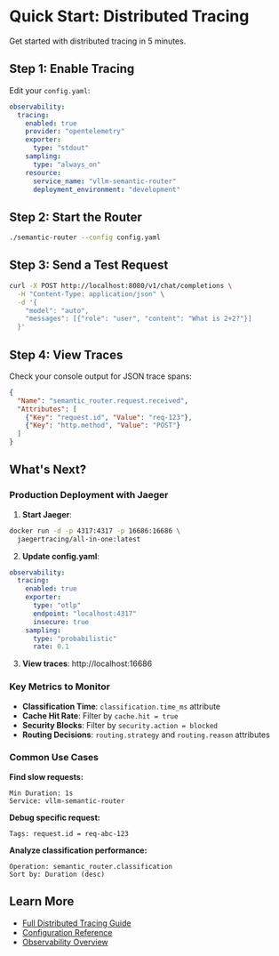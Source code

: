 # Quick Start: Distributed Tracing

Get started with distributed tracing in 5 minutes.

## Step 1: Enable Tracing

Edit your `config.yaml`:

```yaml
observability:
  tracing:
    enabled: true
    provider: "opentelemetry"
    exporter:
      type: "stdout"
    sampling:
      type: "always_on"
    resource:
      service_name: "vllm-semantic-router"
      deployment_environment: "development"
```

## Step 2: Start the Router

```bash
./semantic-router --config config.yaml
```

## Step 3: Send a Test Request

```bash
curl -X POST http://localhost:8080/v1/chat/completions \
  -H "Content-Type: application/json" \
  -d '{
    "model": "auto",
    "messages": [{"role": "user", "content": "What is 2+2?"}]
  }'
```

## Step 4: View Traces

Check your console output for JSON trace spans:

```json
{
  "Name": "semantic_router.request.received",
  "Attributes": [
    {"Key": "request.id", "Value": "req-123"},
    {"Key": "http.method", "Value": "POST"}
  ]
}
```

## What's Next?

### Production Deployment with Jaeger

1. **Start Jaeger**:
```bash
docker run -d -p 4317:4317 -p 16686:16686 \
  jaegertracing/all-in-one:latest
```

2. **Update config.yaml**:
```yaml
observability:
  tracing:
    enabled: true
    exporter:
      type: "otlp"
      endpoint: "localhost:4317"
      insecure: true
    sampling:
      type: "probabilistic"
      rate: 0.1
```

3. **View traces**: http://localhost:16686

### Key Metrics to Monitor

- **Classification Time**: `classification.time_ms` attribute
- **Cache Hit Rate**: Filter by `cache.hit = true`
- **Security Blocks**: Filter by `security.action = blocked`
- **Routing Decisions**: `routing.strategy` and `routing.reason` attributes

### Common Use Cases

**Find slow requests:**
```
Min Duration: 1s
Service: vllm-semantic-router
```

**Debug specific request:**
```
Tags: request.id = req-abc-123
```

**Analyze classification performance:**
```
Operation: semantic_router.classification
Sort by: Duration (desc)
```

## Learn More

- [Full Distributed Tracing Guide](./distributed-tracing.md)
- [Configuration Reference](../../api/configuration.md)
- [Observability Overview](./observability.md)
